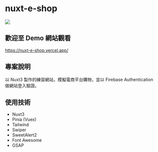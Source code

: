 # nuxt-e-shop

![](https://i.imgur.com/eN1Bl3K.jpg)

## 歡迎至 Demo 網站觀看

https://nuxt-e-shop.vercel.app/

## 專案說明

以 Nuxt3 製作的練習網站，模擬電商平台購物，並以 Firebase Authentication 做網站登入驗證。

## 使用技術

-   Nuxt3
-   Pinia (Vuex)
-   Tailwind
-   Swiper
-   SweetAlert2
-   Font Awesome
-   GSAP
